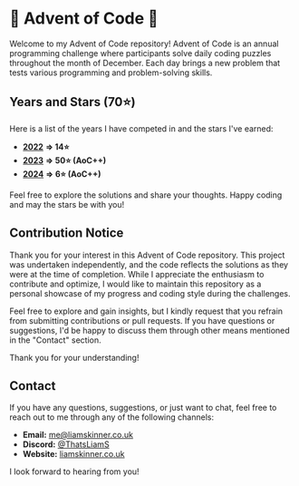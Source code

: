 # 🎄 Advent of Code 🎄

Welcome to my Advent of Code repository! Advent of Code is an annual programming challenge where participants solve daily coding puzzles throughout the month of December. Each day brings a new problem that tests various programming and problem-solving skills.

## Years and Stars (70⭐)
Here is a list of the years I have competed in and the stars I've earned:

- [**2022**](https://github.com/ThatsLiamS/AdventOfCode/blob/main/2022/2022%20README.md) **=> 14⭐**
- [**2023**](https://github.com/ThatsLiamS/AdventOfCode/blob/main/2023/2023%20README.md) **=> 50⭐ (AoC++)**
- [**2024**](https://github.com/ThatsLiamS/AdventOfCode/blob/main/2024/2024%20README.md) **=> 6⭐ (AoC++)**

Feel free to explore the solutions and share your thoughts. Happy coding and may the stars be with you!

## Contribution Notice

Thank you for your interest in this Advent of Code repository. This project was undertaken independently, and the code reflects the solutions as they were at the time of completion. While I appreciate the enthusiasm to contribute and optimize, I would like to maintain this repository as a personal showcase of my progress and coding style during the challenges.

Feel free to explore and gain insights, but I kindly request that you refrain from submitting contributions or pull requests. If you have questions or suggestions, I'd be happy to discuss them through other means mentioned in the "Contact" section.

Thank you for your understanding!

## Contact

If you have any questions, suggestions, or just want to chat, feel free to reach out to me through any of the following channels:

- **Email:** [me@liamskinner.co.uk](mailto:me@liamskinner.co.uk)
- **Discord:** [@ThatsLiamS](https://liamskinner.co.uk/discord)
- **Website:** [liamskinner.co.uk](https://liamskinner.co.uk)

I look forward to hearing from you!
